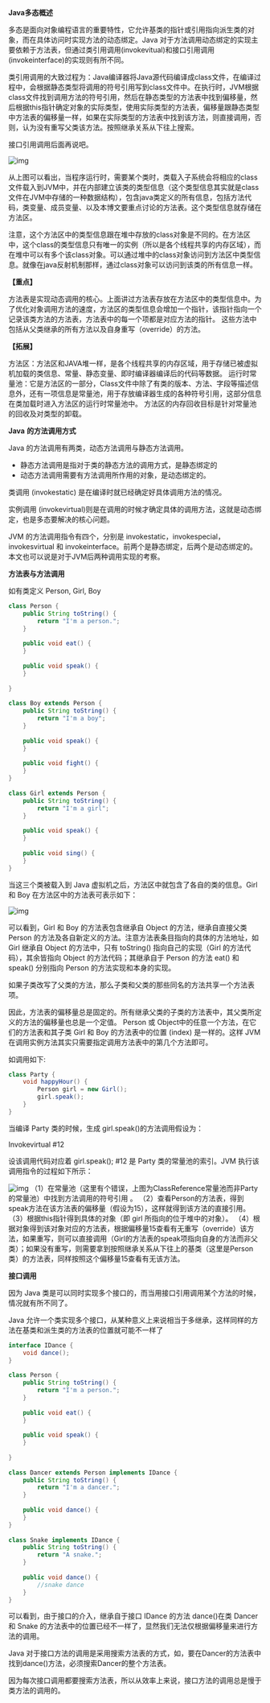 **Java多态概述**

多态是面向对象编程语言的重要特性，它允许基类的指针或引用指向派生类的对象，而在具体访问时实现方法的动态绑定。Java 对于方法调用动态绑定的实现主要依赖于方法表，但通过类引用调用(invokevitual)和接口引用调用(invokeinterface)的实现则有所不同。

类引用调用的大致过程为：Java编译器将Java源代码编译成class文件，在编译过程中，会根据静态类型将调用的符号引用写到class文件中。在执行时，JVM根据class文件找到调用方法的符号引用，然后在静态类型的方法表中找到偏移量，然后根据this指针确定对象的实际类型，使用实际类型的方法表，偏移量跟静态类型中方法表的偏移量一样，如果在实际类型的方法表中找到该方法，则直接调用，否则，认为没有重写父类该方法。按照继承关系从下往上搜索。 

接口引用调用后面再说吧。

![img](https://img-blog.csdn.net/20160812142709857)

从上图可以看出，当程序运行时，需要某个类时，类载入子系统会将相应的class文件载入到JVM中，并在内部建立该类的类型信息（这个类型信息其实就是class文件在JVM中存储的一种数据结构），包含java类定义的所有信息，包括方法代码，类变量、成员变量、以及本博文要重点讨论的方法表。这个类型信息就存储在方法区。 

注意，这个方法区中的类型信息跟在堆中存放的class对象是不同的。在方法区中，这个class的类型信息只有唯一的实例（所以是各个线程共享的内存区域），而在堆中可以有多个该class对象。可以通过堆中的class对象访问到方法区中类型信息。就像在java反射机制那样，通过class对象可以访问到该类的所有信息一样。

**【重点】** 

方法表是实现动态调用的核心。上面讲过方法表存放在方法区中的类型信息中。为了优化对象调用方法的速度，方法区的类型信息会增加一个指针，该指针指向一个记录该类方法的方法表，方法表中的每一个项都是对应方法的指针。
 这些方法中包括从父类继承的所有方法以及自身重写（override）的方法。

**【拓展】**

方法区：方法区和JAVA堆一样，是各个线程共享的内存区域，用于存储已被虚拟机加载的类信息、常量、静态变量、即时编译器编译后的代码等数据。 
 运行时常量池：它是方法区的一部分，Class文件中除了有类的版本、方法、字段等描述信息外，还有一项信息是常量池，用于存放编译器生成的各种符号引用，这部分信息在类加载时进入方法区的运行时常量池中。 
 方法区的内存回收目标是针对常量池的回收及对类型的卸载。

**Java** **的方法调用方式**

Java 的方法调用有两类，动态方法调用与静态方法调用。

- 静态方法调用是指对于类的静态方法的调用方式，是静态绑定的
- 动态方法调用需要有方法调用所作用的对象，是动态绑定的。

类调用 (invokestatic) 是在编译时就已经确定好具体调用方法的情况。

实例调用 (invokevirtual)则是在调用的时候才确定具体的调用方法，这就是动态绑定，也是多态要解决的核心问题。

JVM 的方法调用指令有四个，分别是 invokestatic，invokespecial，invokesvirtual 和 invokeinterface。前两个是静态绑定，后两个是动态绑定的。本文也可以说是对于JVM后两种调用实现的考察。

**方法表与方法调用**

如有类定义 Person, Girl, Boy

```java
class Person {
    public String toString() {
        return "I'm a person.";
    }
 
    public void eat() {
    }
 
    public void speak() {
    }
 
}
 
class Boy extends Person {
    public String toString() {
        return "I'm a boy";
    }
 
    public void speak() {
    }
 
    public void fight() {
    }
}
 
class Girl extends Person {
    public String toString() {
        return "I'm a girl";
    }
 
    public void speak() {
    }
 
    public void sing() {
    }
}
```

当这三个类被载入到 Java 虚拟机之后，方法区中就包含了各自的类的信息。Girl 和 Boy 在方法区中的方法表可表示如下：

![img](https://img-blog.csdn.net/20160812143114843)

可以看到，Girl 和 Boy 的方法表包含继承自 Object 的方法，继承自直接父类 Person  的方法及各自新定义的方法。注意方法表条目指向的具体的方法地址，如 Girl 继承自 Object 的方法中，只有 toString() 指向自己的实现（Girl 的方法代码），其余皆指向 Object 的方法代码；其继承自于 Person 的方法 eat() 和 speak() 分别指向 Person 的方法实现和本身的实现。

如果子类改写了父类的方法，那么子类和父类的那些同名的方法共享一个方法表项。

因此，方法表的偏移量总是固定的。所有继承父类的子类的方法表中，其父类所定义的方法的偏移量也总是一个定值。
 Person 或 Object中的任意一个方法，在它们的方法表和其子类 Girl 和 Boy 的方法表中的位置 (index) 是一样的。这样 JVM 在调用实例方法其实只需要指定调用方法表中的第几个方法即可。

如调用如下:

```java
class Party {
    void happyHour() {
        Person girl = new Girl();
        girl.speak();
    }
}
```

当编译 Party 类的时候，生成 girl.speak()的方法调用假设为：

Invokevirtual #12

设该调用代码对应着 girl.speak(); #12 是 Party 类的常量池的索引。JVM 执行该调用指令的过程如下所示：

![img](https://img-blog.csdn.net/20160812143436640)
（1）在常量池（这里有个错误，上图为ClassReference常量池而非Party的常量池）中找到方法调用的符号引用 。
 （2）查看Person的方法表，得到speak方法在该方法表的偏移量（假设为15），这样就得到该方法的直接引用。 
（3）根据this指针得到具体的对象（即 girl 所指向的位于堆中的对象）。
（4）根据对象得到该对象对应的方法表，根据偏移量15查看有无重写（override）该方法，如果重写，则可以直接调用（Girl的方法表的speak项指向自身的方法而非父类）；如果没有重写，则需要拿到按照继承关系从下往上的基类（这里是Person类）的方法表，同样按照这个偏移量15查看有无该方法。

**接口调用**

因为 Java 类是可以同时实现多个接口的，而当用接口引用调用某个方法的时候，情况就有所不同了。

Java 允许一个类实现多个接口，从某种意义上来说相当于多继承，这样同样的方法在基类和派生类的方法表的位置就可能不一样了

```java
interface IDance {
    void dance();
}
 
class Person {
    public String toString() {
        return "I'm a person.";
    }
 
    public void eat() {
    }
 
    public void speak() {
    }
 
}
 
class Dancer extends Person implements IDance {
    public String toString() {
        return "I'm a dancer.";
    }
 
    public void dance() {
    }
}
 
class Snake implements IDance {
    public String toString() {
        return "A snake.";
    }
 
    public void dance() {
        //snake dance  
    }
}
```

可以看到，由于接口的介入，继承自于接口 IDance 的方法 dance()在类 Dancer 和 Snake 的方法表中的位置已经不一样了，显然我们无法仅根据偏移量来进行方法的调用。

Java 对于接口方法的调用是采用搜索方法表的方式，如，要在Dancer的方法表中找到dance()方法，必须搜索Dancer的整个方法表。

因为每次接口调用都要搜索方法表，所以从效率上来说，接口方法的调用总是慢于类方法的调用的。